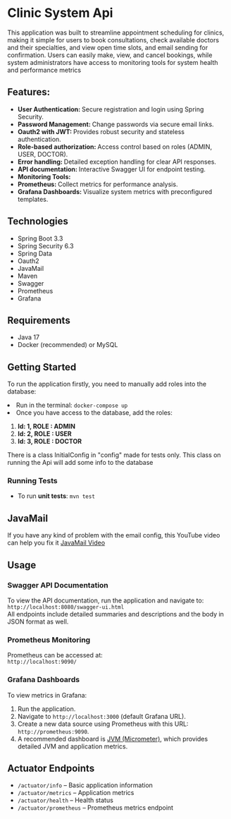 <h1>Clinic System Api</h1>
<p>This application was built to streamline appointment scheduling for clinics, making it simple for users to book consultations, check available doctors and their specialties, and view open time slots, and email sending for confirmation. Users can easily make, view, and cancel bookings, while system administrators have access to monitoring tools for system health and performance metrics</p>

<h2>Features:</h2>
<ul>
    <li><strong>User Authentication: </strong>Secure registration and login using Spring Security.</li>
    <li><strong>Password Management: </strong>Change passwords via secure email links.</li>
    <li><strong>Oauth2 with JWT: </strong>Provides robust security and stateless authentication.</li>
    <li><strong>Role-based authorization: </strong>Access control based on roles (ADMIN, USER, DOCTOR).</li>
    <li><strong>Error handling: </strong>Detailed exception handling for clear API responses.</li>
    <li><strong>API documentation: </strong> Interactive Swagger UI for endpoint testing.</li>
    <li><strong>Monitoring Tools: </strong></li>
    <li><strong>Prometheus: </strong>Collect metrics for performance analysis.</li>
    <li><strong>Grafana Dashboards: </strong>Visualize system metrics with preconfigured templates.</li>
</ul>

<h2>Technologies</h2>
<ul>
    <li>Spring Boot 3.3</li>
    <li>Spring Security 6.3</li>
    <li>Spring Data</li>
    <li>Oauth2</li>
    <li>JavaMail</li>
    <li>Maven</li>
    <li>Swagger</li>
    <li>Prometheus</li>
    <li>Grafana</li>
</ul>

<h2>Requirements</h2>
<ul>
    <li>Java 17</li>
    <li>Docker (recommended) or MySQL</li>
</ul>

<h2>Getting Started</h2>
<p>To run the application firstly, you need to manually add roles into the database:</p>
    <li>Run in the terminal: <code>docker-compose up</code></li>
    <li>Once you have access to the database, add the roles:</li>
<ol>
    <li><strong>Id: 1, ROLE : ADMIN</strong></li>
    <li><strong>Id: 2, ROLE : USER</strong></li>
    <li><strong>Id: 3, ROLE : DOCTOR</strong></li>
</ol>

<p>There is a class InitialConfig in "config" made for tests only. This class on running the Api will add some info
to the database</p>
<h3>Running Tests</h3>
    <ul>
    <li>To run <strong>unit tests</strong>: <code>mvn test</code></li>
    </ul>

<h2>JavaMail</h2>
<p>If you have any kind of problem with the email config, this YouTube video can help you fix it <a href="https://www.youtube.com/watch?v=ugIUObNHZdo" target="_blank">JavaMail Video</a></p>


<h2>Usage</h2>
<h3>Swagger API Documentation</h3>
<p>To view the API documentation, run the application and navigate to: <br><code>http://localhost:8080/swagger-ui.html</code><br>All endpoints include detailed summaries and descriptions and the body in JSON format as well.</p>

<h3>Prometheus Monitoring</h3>
<p>Prometheus can be accessed at: <br><code>http://localhost:9090/</code></p>

<h3>Grafana Dashboards</h3>
<p>To view metrics in Grafana:</p>
<ol>
    <li>Run the application.</li>
    <li>Navigate to <code>http://localhost:3000</code> (default Grafana URL).</li>
    <li>Create a new data source using Prometheus with this URL: <code>http://prometheus:9090</code>.</li>
    <li>A recommended dashboard is <a href="https://grafana.com/grafana/dashboards/4701-jvm-micrometer/" target="_blank">JVM (Micrometer)</a>, which provides detailed JVM and application metrics.</li>
</ol>

<h2>Actuator Endpoints</h2>
<ul>
    <li><code>/actuator/info</code> – Basic application information</li>
    <li><code>/actuator/metrics</code> – Application metrics</li>
    <li><code>/actuator/health</code> – Health status</li>
    <li><code>/actuator/prometheus</code> – Prometheus metrics endpoint</li>
</ul>